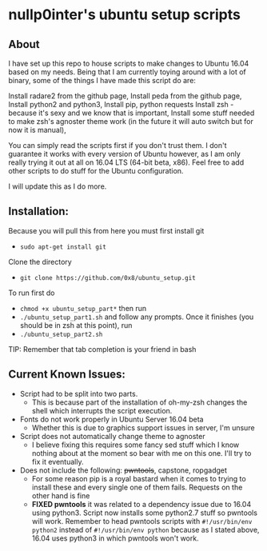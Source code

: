 nullp0inter's ubuntu setup scripts
==================================



About
-----
I have set up this repo to house scripts to make changes to Ubuntu 16.04 based on my needs.
Being that I am currently toying around with a lot of binary, some of the things I have made this script do are:

Install radare2 from the github page,
Install peda from the github page,
Install python2 and python3,
Install pip, python requests
Install zsh - because it's sexy and we know that is important,
Install some stuff needed to make zsh's agnoster theme work (in the future it will auto switch but for now it is manual),

You can simply read the scripts first if you don't trust them. I don't guarantee it works with every version of Ubuntu however, as I am only really trying it out at all on 16.04 LTS (64-bit beta, x86). Feel free to add other scripts to do stuff for the Ubuntu configuration.

I will update this as I do more.

Installation:
-------------
Because you will pull this from here you must first install git
- `sudo apt-get install git`

Clone the directory 
- `git clone https://github.com/0x8/ubuntu_setup.git`

To run first do
- `chmod +x ubuntu_setup_part*`
then run
- `./ubuntu_setup_part1.sh`
and follow any prompts. Once it finishes (you should be in zsh at this point), run
- `./ubuntu_setup_part2.sh`

TIP: Remember that tab completion is your friend in bash


Current Known Issues:
---------------------
- Script had to be split into two parts. 
    - This is because part of the installation of oh-my-zsh changes the shell which interrupts the script execution.
- Fonts do not work properly in Ubuntu Server 16.04 beta
    - Whether this is due to graphics support issues in server, I'm unsure
- Script does not automatically change theme to agnoster
    - I believe fixing this requires some fancy sed stuff which I know nothing about at the moment so bear with me on this one. I'll try to fix it eventually.
- Does not include the following: ~~pwntools~~, capstone, ropgadget
    - For some reason pip is a royal bastard when it comes to trying to install these and every single one of them fails. Requests on the other hand is fine
    - **FIXED pwntools** it was related to a dependency issue due to 16.04 using python3. Script now installs some python2.7 stuff so pwntools will work. Remember to head pwntools scripts with `#!/usr/bin/env python2` instead of `#!/usr/bin/env python` because as I stated above, 16.04 uses python3 in which pwntools won't work.
